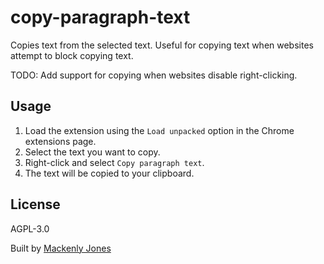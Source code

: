# copy-paragraph-text
Copies text from the selected text. Useful for copying text when websites attempt to block copying text.

TODO: Add support for copying when websites disable right-clicking.

## Usage
1. Load the extension using the `Load unpacked` option in the Chrome extensions page.
2. Select the text you want to copy.
3. Right-click and select `Copy paragraph text`.
4. The text will be copied to your clipboard.

## License
AGPL-3.0

Built by [Mackenly Jones](https://mackenly.com)